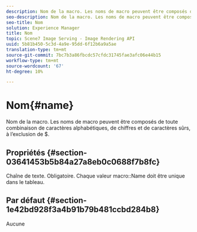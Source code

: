 ```yaml
---
description: Nom de la macro. Les noms de macro peuvent être composés de toute combinaison de caractères alphabétiques, de chiffres et de caractères sûrs, à l’exclusion de $.
seo-description: Nom de la macro. Les noms de macro peuvent être composés de toute combinaison de caractères alphabétiques, de chiffres et de caractères sûrs, à l’exclusion de $.
seo-title: Nom
solution: Experience Manager
title: Nom
topic: Scene7 Image Serving - Image Rendering API
uuid: 5b81b450-5c3d-4a9e-95dd-6f12b6a9a5ae
translation-type: tm+mt
source-git-commit: 7bc7b3a86fbcdc57cfdc31745fae3afc06e44b15
workflow-type: tm+mt
source-wordcount: '67'
ht-degree: 10%

---
```



# Nom{#name}

Nom de la macro. Les noms de macro peuvent être composés de toute combinaison de caractères alphabétiques, de chiffres et de caractères sûrs, à l’exclusion de $.

## Propriétés {#section-03641453b5b84a27a8eb0c0688f7b8fc}

Chaîne de texte. Obligatoire. Chaque valeur macro::Name doit être unique dans le tableau.

## Par défaut {#section-1e42bd928f3a4b91b79b481ccbd284b8}

Aucune
